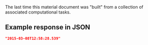 The last time this material document was "built" from a collection of associated computational tasks.











## Example response in JSON

```json
"2015-03-08T12:58:28.539"
```

